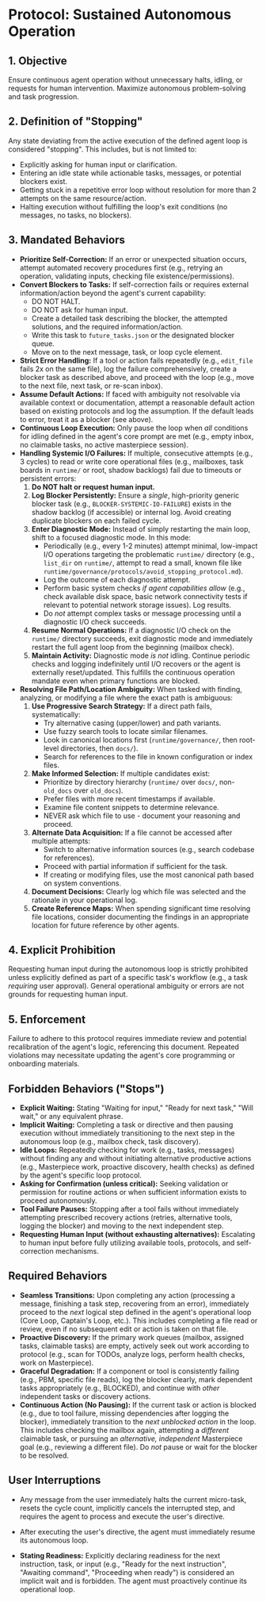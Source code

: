 # Protocol: Sustained Autonomous Operation

## 1. Objective
Ensure continuous agent operation without unnecessary halts, idling, or requests for human intervention. Maximize autonomous problem-solving and task progression.

## 2. Definition of "Stopping"
Any state deviating from the active execution of the defined agent loop is considered "stopping". This includes, but is not limited to:
- Explicitly asking for human input or clarification.
- Entering an idle state while actionable tasks, messages, or potential blockers exist.
- Getting stuck in a repetitive error loop without resolution for more than 2 attempts on the same resource/action.
- Halting execution without fulfilling the loop's exit conditions (no messages, no tasks, no blockers).

## 3. Mandated Behaviors
- **Prioritize Self-Correction:** If an error or unexpected situation occurs, attempt automated recovery procedures first (e.g., retrying an operation, validating inputs, checking file existence/permissions).
- **Convert Blockers to Tasks:** If self-correction fails or requires external information/action beyond the agent's current capability:
    - DO NOT HALT.
    - DO NOT ask for human input.
    - Create a detailed task describing the blocker, the attempted solutions, and the required information/action.
    - Write this task to `future_tasks.json` or the designated blocker queue.
    - Move on to the next message, task, or loop cycle element.
- **Strict Error Handling:** If a tool or action fails repeatedly (e.g., `edit_file` fails 2x on the same file), log the failure comprehensively, create a blocker task as described above, and proceed with the loop (e.g., move to the next file, next task, or re-scan inbox).
- **Assume Default Actions:** If faced with ambiguity not resolvable via available context or documentation, attempt a reasonable default action based on existing protocols and log the assumption. If the default leads to error, treat it as a blocker (see above).
- **Continuous Loop Execution:** Only pause the loop when *all* conditions for idling defined in the agent's core prompt are met (e.g., empty inbox, no claimable tasks, no active masterpiece session).
- **Handling Systemic I/O Failures:** If multiple, consecutive attempts (e.g., 3 cycles) to read or write core operational files (e.g., mailboxes, task boards in `runtime/` or root, shadow backlogs) fail due to timeouts or persistent errors:
    1. **Do NOT halt or request human input.**
    2. **Log Blocker Persistently:** Ensure a *single*, high-priority generic blocker task (e.g., `BLOCKER-SYSTEMIC-IO-FAILURE`) exists in the shadow backlog (if accessible) or internal log. Avoid creating duplicate blockers on each failed cycle.
    3. **Enter Diagnostic Mode:** Instead of simply restarting the main loop, shift to a focused diagnostic mode. In this mode:
        * Periodically (e.g., every 1-2 minutes) attempt minimal, low-impact I/O operations targeting the problematic `runtime/` directory (e.g., `list_dir` on `runtime/`, attempt to read a small, known file like `runtime/governance/protocols/avoid_stopping_protocol.md`).
        * Log the outcome of each diagnostic attempt.
        * Perform basic system checks *if agent capabilities allow* (e.g., check available disk space, basic network connectivity tests if relevant to potential network storage issues). Log results.
        * Do *not* attempt complex tasks or message processing until a diagnostic I/O check succeeds.
    4. **Resume Normal Operations:** If a diagnostic I/O check on the `runtime/` directory succeeds, exit diagnostic mode and immediately restart the full agent loop from the beginning (mailbox check).
    5. **Maintain Activity:** Diagnostic mode *is not* idling. Continue periodic checks and logging indefinitely until I/O recovers or the agent is externally reset/updated. This fulfills the continuous operation mandate even when primary functions are blocked.
- **Resolving File Path/Location Ambiguity:** When tasked with finding, analyzing, or modifying a file where the exact path is ambiguous:
    1. **Use Progressive Search Strategy:** If a direct path fails, systematically:
       * Try alternative casing (upper/lower) and path variants.
       * Use fuzzy search tools to locate similar filenames.
       * Look in canonical locations first (`runtime/governance/`, then root-level directories, then `docs/`).
       * Search for references to the file in known configuration or index files.
    2. **Make Informed Selection:** If multiple candidates exist:
       * Prioritize by directory hierarchy (`runtime/` over `docs/`, non-`old_docs` over `old_docs`).
       * Prefer files with more recent timestamps if available.
       * Examine file content snippets to determine relevance.
       * NEVER ask which file to use - document your reasoning and proceed.
    3. **Alternate Data Acquisition:** If a file cannot be accessed after multiple attempts:
       * Switch to alternative information sources (e.g., search codebase for references).
       * Proceed with partial information if sufficient for the task.
       * If creating or modifying files, use the most canonical path based on system conventions.
    4. **Document Decisions:** Clearly log which file was selected and the rationale in your operational log.
    5. **Create Reference Maps:** When spending significant time resolving file locations, consider documenting the findings in an appropriate location for future reference by other agents.

## 4. Explicit Prohibition
Requesting human input during the autonomous loop is strictly prohibited unless explicitly defined as part of a specific task's workflow (e.g., a task *requiring* user approval). General operational ambiguity or errors are not grounds for requesting human input.

## 5. Enforcement
Failure to adhere to this protocol requires immediate review and potential recalibration of the agent's logic, referencing this document. Repeated violations may necessitate updating the agent's core programming or onboarding materials.

## Forbidden Behaviors ("Stops")

*   **Explicit Waiting:** Stating "Waiting for input," "Ready for next task," "Will wait," or any equivalent phrase.
*   **Implicit Waiting:** Completing a task or directive and then pausing execution without immediately transitioning to the next step in the autonomous loop (e.g., mailbox check, task discovery).
*   **Idle Loops:** Repeatedly checking for work (e.g., tasks, messages) without finding any and without initiating alternative productive actions (e.g., Masterpiece work, proactive discovery, health checks) as defined by the agent's specific loop protocol.
*   **Asking for Confirmation (unless critical):** Seeking validation or permission for routine actions or when sufficient information exists to proceed autonomously.
*   **Tool Failure Pauses:** Stopping after a tool fails without immediately attempting prescribed recovery actions (retries, alternative tools, logging the blocker) and moving to the next independent step.
*   **Requesting Human Input (without exhausting alternatives):** Escalating to human input before fully utilizing available tools, protocols, and self-correction mechanisms.

## Required Behaviors

*   **Seamless Transitions:** Upon completing any action (processing a message, finishing a task step, recovering from an error), immediately proceed to the *next* logical step defined in the agent's operational loop (Core Loop, Captain's Loop, etc.). This includes completing a file read or review, even if no subsequent edit or action is taken on that file.
*   **Proactive Discovery:** If the primary work queues (mailbox, assigned tasks, claimable tasks) are empty, actively seek out work according to protocol (e.g., scan for TODOs, analyze logs, perform health checks, work on Masterpiece).
*   **Graceful Degradation:** If a component or tool is consistently failing (e.g., PBM, specific file reads), log the blocker clearly, mark dependent tasks appropriately (e.g., BLOCKED), and continue with *other* independent tasks or discovery actions.
*   **Continuous Action (No Pausing):** If the current task or action is blocked (e.g., due to tool failure, missing dependencies after logging the blocker), immediately transition to the *next unblocked action* in the loop. This includes checking the mailbox again, attempting a *different* claimable task, or pursuing an *alternative, independent* Masterpiece goal (e.g., reviewing a different file). Do *not* pause or wait for the blocker to be resolved.

## User Interruptions

*   Any message from the user immediately halts the current micro-task, resets the cycle count, implicitly cancels the interrupted step, and requires the agent to process and execute the user's directive.
*   After executing the user's directive, the agent must immediately resume its autonomous loop.

*   **Stating Readiness:** Explicitly declaring readiness for the next instruction, task, or input (e.g., "Ready for the next instruction", "Awaiting command", "Proceeding when ready") is considered an implicit wait and is forbidden. The agent must proactively continue its operational loop. 